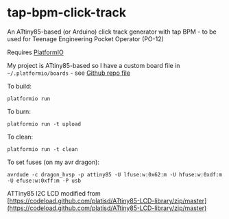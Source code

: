 # tap-bpm-click-track
An ATtiny85-based (or Arduino) click track generator with tap BPM - to be used for Teenage Engineering Pocket Operator (PO-12)

Requires [PlatformIO](http://platformio.org/)

My project is ATtiny85-based so I have a custom board file in `~/.platformio/boards` - see [Github repo file](https://github.com/funkfinger/.platformio-boards/blob/master/attiny85.json)

To build:
    
    platformio run
    
To burn:
    
    platformio run -t upload
    
To clean:
    
    platformio run -t clean
    
To set fuses (on my avr dragon):

    avrdude -c dragon_hvsp -p attiny85 -U lfuse:w:0x62:m -U hfuse:w:0xdf:m -U efuse:w:0xff:m -P usb
    
ATTiny85 I2C LCD modified from [https://codeload.github.com/platisd/ATtiny85-LCD-library/zip/master](https://codeload.github.com/platisd/ATtiny85-LCD-library/zip/master)